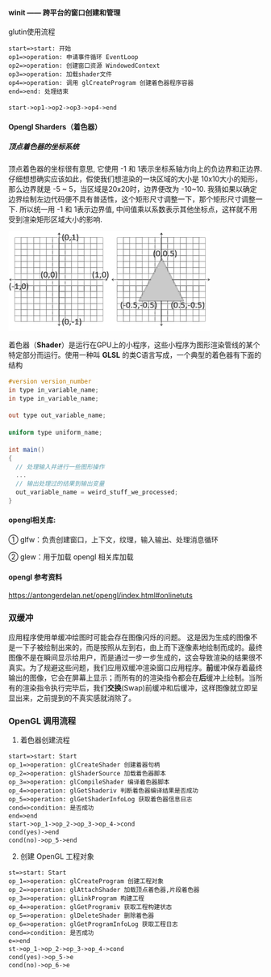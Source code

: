 #### winit —— 跨平台的窗口创建和管理





glutin使用流程

```flow
start=>start: 开始
op1=>operation: 申请事件循环 EventLoop
op2=>operation: 创建窗口资源 WindowedContext
op3=>operation: 加载shader文件
op4=>operation: 调用 glCreateProgram 创建着色器程序容器
end=>end: 处理结束

start->op1->op2->op3->op4->end
```



#### Opengl Sharders（着色器）

##### 顶点着色器的坐标系统

顶点着色器的坐标很有意思,  它使用 -1 和 1表示坐标系轴方向上的负边界和正边界.  仔细想想确实应该如此，假使我们想渲染的一块区域的大小是 10x10大小的矩形，那么边界就是 -5 ~ 5，当区域是20x20时，边界便改为 -10~10. 我猜如果以确定边界绘制左边代码便不具有普适性，这个矩形尺寸调整一下，那个矩形尺寸调整一下. 所以统一用 -1 和 1表示边界值, 中间值乘以系数表示其他坐标点，这样就不用受到渲染矩形区域大小的影响.

![image-01](https://github.com/mingxingren/Notes/raw/master/resource/photo/image-2021120501.png)



着色器（**Shader**）是运行在GPU上的小程序，这些小程序为图形渲染管线的某个特定部分而运行。使用一种叫 **GLSL** 的类C语言写成，一个典型的着色器有下面的结构

```glsl
#version version_number
in type in_variable_name;
in type in_variable_name;

out type out_variable_name;

uniform type uniform_name;

int main()
{
  // 处理输入并进行一些图形操作
  ...
  // 输出处理过的结果到输出变量
  out_variable_name = weird_stuff_we_processed;
}
```



#### opengl相关库:

① glfw：负责创建窗口，上下文，纹理，输入输出、处理消息循环

② glew：用于加载 opengl 相关库加载



#### opengl 参考资料

https://antongerdelan.net/opengl/index.html#onlinetuts



### 双缓冲

应用程序使用单缓冲绘图时可能会存在图像闪烁的问题。 这是因为生成的图像不是一下子被绘制出来的，而是按照从左到右，由上而下逐像素地绘制而成的。最终图像不是在瞬间显示给用户，而是通过一步一步生成的，这会导致渲染的结果很不真实。为了规避这些问题，我们应用双缓冲渲染窗口应用程序。**前**缓冲保存着最终输出的图像，它会在屏幕上显示；而所有的的渲染指令都会在**后**缓冲上绘制。当所有的渲染指令执行完毕后，我们**交换**(Swap)前缓冲和后缓冲，这样图像就立即呈显出来，之前提到的不真实感就消除了。





### OpenGL 调用流程

1. 着色器创建流程

```flow
start=>start: Start
op_1=>operation: glCreateShader 创建着器句柄
op_2=>operation: glShaderSource 加载着色器脚本
op_3=>operation: glCompileShader 编译着色器脚本
op_4=>operation: glGetShaderiv 判断着色器编译结果是否成功
op_5=>operation: glGetShaderInfoLog 获取着色器信息日志
cond=>condition: 是否成功
end=>end
start->op_1->op_2->op_3->op_4->cond
cond(yes)->end
cond(no)->op_5->end
```

2. 创建 OpenGL 工程对象

```flow
st=>start: Start
op_1=>operation: glCreateProgram 创建工程对象
op_2=>operation: glAttachShader 加载顶点着色器,片段着色器
op_3=>operation: glLinkProgram 构建工程
op_4=>operation: glGetProgramiv 获取工程构建状态
op_5=>operation: glDeleteShader 删除着色器
op_6=>operation: glGetProgramInfoLog 获取工程日志
cond=>condition: 是否成功
e=>end
st->op_1->op_2->op_3->op_4->cond
cond(yes)->op_5->e
cond(no)->op_6->e
```

